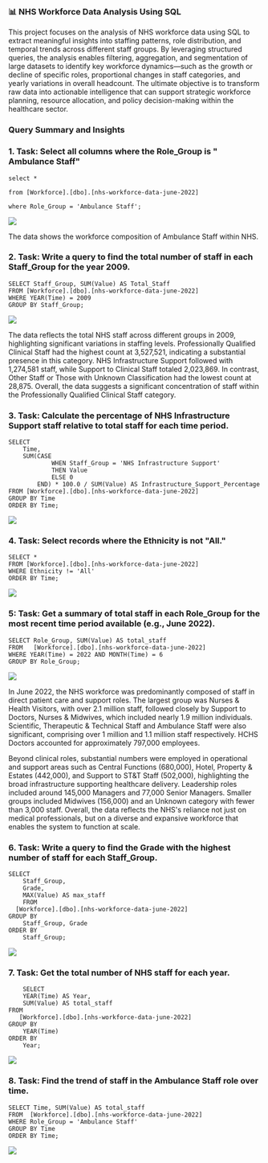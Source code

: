 ### 📊 NHS Workforce Data Analysis Using SQL

This project focuses on the analysis of NHS workforce data using SQL to extract meaningful insights into staffing patterns, role distribution, and temporal trends across different staff groups. By leveraging structured queries, the analysis enables filtering, aggregation, and segmentation of large datasets to identify key workforce dynamics—such as the growth or decline of specific roles, proportional changes in staff categories, and yearly variations in overall headcount. The ultimate objective is to transform raw data into actionable intelligence that can support strategic workforce planning, resource allocation, and policy decision-making within the healthcare sector.

### Query Summary and Insights

### 1. Task: Select all columns where the Role_Group is " Ambulance Staff"

```
select *

from [Workforce].[dbo].[nhs-workforce-data-june-2022]

where Role_Group = 'Ambulance Staff';
```

![](../screenshots/Task_number_1.png)

The data shows the workforce composition of Ambulance Staff within NHS.

### 2. Task: Write a query to find the total number of staff in each Staff_Group for the year 2009.
```
SELECT Staff_Group, SUM(Value) AS Total_Staff
FROM [Workforce].[dbo].[nhs-workforce-data-june-2022]
WHERE YEAR(Time) = 2009
GROUP BY Staff_Group;
```
![](../screenshots/Task_number_2.png)

The data reflects the total NHS staff across different groups in 2009, highlighting significant variations in staffing levels. Professionally Qualified Clinical Staff had the highest count at 3,527,521, indicating a substantial presence in this category. NHS Infrastructure Support followed with 1,274,581 staff, while Support to Clinical Staff totaled 2,023,869. In contrast, Other Staff or Those with Unknown Classification had the lowest count at 28,875. Overall, the data suggests a significant concentration of staff within the Professionally Qualified Clinical Staff category.
### 3. Task: Calculate the percentage of NHS Infrastructure Support staff relative to total staff for each time period.

```
SELECT 
    Time,
    SUM(CASE 
            WHEN Staff_Group = 'NHS Infrastructure Support' 
            THEN Value 
            ELSE 0 
        END) * 100.0 / SUM(Value) AS Infrastructure_Support_Percentage
FROM [Workforce].[dbo].[nhs-workforce-data-june-2022]
GROUP BY Time
ORDER BY Time;
```
![](../screenshots/Task_number_3.png)


### 4. Task: Select records where the Ethnicity is not "All."

```
SELECT *
FROM [Workforce].[dbo].[nhs-workforce-data-june-2022]
WHERE Ethnicity != 'All'
ORDER BY Time;
```
![](../screenshots/Task_number_4.png)

### 5: Task: Get a summary of total staff in each Role_Group for the most recent time period available (e.g., June 2022).

```
SELECT Role_Group, SUM(Value) AS total_staff
FROM   [Workforce].[dbo].[nhs-workforce-data-june-2022]
WHERE YEAR(Time) = 2022 AND MONTH(Time) = 6
GROUP BY Role_Group;
```
![](../screenshots/Task_number_5.png)

In June 2022, the NHS workforce was predominantly composed of staff in direct patient care and support roles. The largest group was Nurses & Health Visitors, with over 2.1 million staff, followed closely by Support to Doctors, Nurses & Midwives, which included nearly 1.9 million individuals. Scientific, Therapeutic & Technical Staff and Ambulance Staff were also significant, comprising over 1 million and 1.1 million staff respectively. HCHS Doctors accounted for approximately 797,000 employees.

Beyond clinical roles, substantial numbers were employed in operational and support areas such as Central Functions (680,000), Hotel, Property & Estates (442,000), and Support to ST&T Staff (502,000), highlighting the broad infrastructure supporting healthcare delivery. Leadership roles included around 145,000 Managers and 77,000 Senior Managers. Smaller groups included Midwives (156,000) and an Unknown category with fewer than 3,000 staff. Overall, the data reflects the NHS's reliance not just on medical professionals, but on a diverse and expansive workforce that enables the system to function at scale.

### 6. Task: Write a query to find the Grade with the highest number of staff for each Staff_Group.

```
SELECT 
    Staff_Group, 
    Grade, 
    MAX(Value) AS max_staff
	FROM 
  [Workforce].[dbo].[nhs-workforce-data-june-2022]
GROUP BY 
    Staff_Group, Grade
ORDER BY 
    Staff_Group;
```
![](../screenshots/Task_number_6.png)

### 7. Task: Get the total number of NHS staff for each year.

```
	SELECT 
    YEAR(Time) AS Year,
    SUM(Value) AS total_staff
FROM 
   [Workforce].[dbo].[nhs-workforce-data-june-2022]
GROUP BY 
    YEAR(Time)
ORDER BY 
    Year;
```
![](../screenshots/Task_number_7.png)

### 8. Task: Find the trend of staff in the Ambulance Staff role over time.

```
SELECT Time, SUM(Value) AS total_staff
FROM  [Workforce].[dbo].[nhs-workforce-data-june-2022]
WHERE Role_Group = 'Ambulance Staff'
GROUP BY Time
ORDER BY Time;
```
![](../screenshots/Task_number_8.png)


